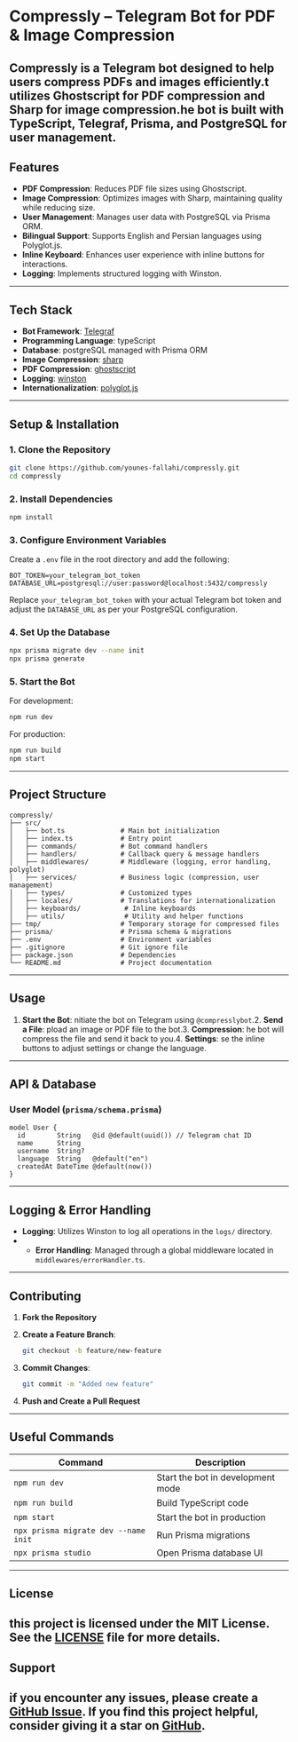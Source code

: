 # Compressly – Telegram Bot for PDF & Image Compression

Compressly is a Telegram bot designed to help users compress PDFs and images efficiently.t utilizes Ghostscript for PDF compression and Sharp for image compression.he bot is built with TypeScript, Telegraf, Prisma, and PostgreSQL for user management.
---

## Features
- **PDF Compression**: Reduces PDF file sizes using Ghostscript.
- **Image Compression**: Optimizes images with Sharp, maintaining quality while reducing size.
- **User Management**: Manages user data with PostgreSQL via Prisma ORM.
- **Bilingual Support**: Supports English and Persian languages using Polyglot.js.
- **Inline Keyboard**: Enhances user experience with inline buttons for interactions.
- **Logging**: Implements structured logging with Winston.
---

## Tech Stack

- **Bot Framework**: [Telegraf](https://github.com/telegraf/telegraf)
- **Programming Language**: typeScript
- **Database**: postgreSQL managed with Prisma ORM
- **Image Compression**: [sharp](https://www.npmjs.com/package/sharp)
- **PDF Compression**: [ghostscript](https://www.ghostscript.com/)
- **Logging**: [winston](https://www.npmjs.com/package/winston)
- **Internationalization**: [polyglot.js](https://www.npmjs.com/package/node-polyglot)
---

## Setup & Installation

### 1. Clone the Repository

```sh
git clone https://github.com/younes-fallahi/compressly.git
cd compressly
```

### 2. Install Dependencies

```sh
npm install
```

### 3. Configure Environment Variables

Create a `.env` file in the root directory and add the following:

```env
BOT_TOKEN=your_telegram_bot_token
DATABASE_URL=postgresql://user:password@localhost:5432/compressly
```

Replace `your_telegram_bot_token` with your actual Telegram bot token and adjust the `DATABASE_URL` as per your PostgreSQL configuration.

### 4. Set Up the Database

```sh
npx prisma migrate dev --name init
npx prisma generate
```

### 5. Start the Bot

For development:

```sh
npm run dev
```

For production:

```sh
npm run build
npm start
```

---

## Project Structure

```
compressly/
├── src/
│   ├── bot.ts              # Main bot initialization
│   ├── index.ts            # Entry point
│   ├── commands/           # Bot command handlers
│   ├── handlers/           # Callback query & message handlers
│   ├── middlewares/        # Middleware (logging, error handling, polyglot)
│   ├── services/           # Business logic (compression, user management)
│   ├── types/              # Customized types
│   ├── locales/            # Translations for internationalization
│   ├── keyboards/           # Inline keyboards
│   ├── utils/               # Utility and helper functions
├── tmp/                    # Temporary storage for compressed files
├── prisma/                 # Prisma schema & migrations
├── .env                    # Environment variables
├── .gitignore              # Git ignore file
├── package.json            # Dependencies
└── README.md               # Project documentation
```

---

## Usage

1. **Start the Bot**: nitiate the bot on Telegram using `@compresslybot`.2. **Send a File**: pload an image or PDF file to the bot.3. **Compression**: he bot will compress the file and send it back to you.4. **Settings**: se the inline buttons to adjust settings or change the language.
---

## API & Database

### User Model (`prisma/schema.prisma`)

```prisma
model User {
  id        String   @id @default(uuid()) // Telegram chat ID
  name      String
  username  String?
  language  String   @default("en")
  createdAt DateTime @default(now())
}
```

---

## Logging & Error Handling

- **Logging**: Utilizes Winston to log all operations in the `logs/` directory.
- - **Error Handling**: Managed through a global middleware located in `middlewares/errorHandler.ts`.
---

## Contributing

1. **Fork the Repository**
2. **Create a Feature Branch**:

   ```sh
   git checkout -b feature/new-feature
   ```

3. **Commit Changes**:

   ```sh
   git commit -m "Added new feature"
   ```

4. **Push and Create a Pull Request**

---

## Useful Commands

| Command                                   | Description                         |
|-------------------------------------------|-------------------------------------|
| `npm run dev`                             | Start the bot in development mode   |
| `npm run build`                           | Build TypeScript code               |
| `npm start`                               | Start the bot in production         |
| `npx prisma migrate dev --name init`      | Run Prisma migrations               |
| `npx prisma studio`                       | Open Prisma database UI             |

---

## License

this project is licensed under the MIT License. See the [LICENSE](LICENSE) file for more details.
---

## Support

if you encounter any issues, please create a [GitHub Issue](https://github.com/younes-fallahi/compressly/issues). If you find this project helpful, consider giving it a star on [GitHub](https://github.com/younes-fallahi/compressly).
---
